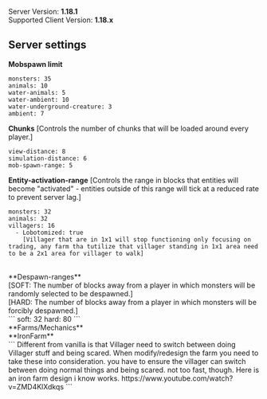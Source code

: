 Server Version: **1.18.1**<br>
Supported Client Version: **1.18.x**

## Server settings

**Mobspawn limit**
```
monsters: 35
animals: 10
water-animals: 5
water-ambient: 10
water-underground-creature: 3
ambient: 7
```
**Chunks**
[Controls the number of chunks that will be loaded around every player.]
```
view-distance: 8
simulation-distance: 6
mob-spawn-range: 5
```
**Entity-activation-range** 
[Controls the range in blocks that entities will become "activated" - entities outside of this range will tick at a reduced rate to prevent server lag.]
```
monsters: 32
animals: 32
villagers: 16
  - Lobotomized: true
    [Villager that are in 1x1 will stop functioning only focusing on trading, any farm tha tutilize that villager standing in 1x1 area need to be a 2x1 area for villager to walk]

```
<br>
**Despawn-ranges**
<br>
[SOFT: The number of blocks away from a player in which monsters will be randomly selected to be despawned.]
<br>
[HARD: The number of blocks away from a player in which monsters will be forcibly despawned.]
<br>
```
soft: 32
hard: 80
```
<br>
**Farms/Mechanics**
<br>
**IronFarm**
<br>
```
Different from vanilla is that Villager need to switch between doing Villager stuff and being scared.
When modify/redesign the farm you need to take these into consideration. you have to ensure the villager can switch between doing normal things and being scared. not too fast, though. 
Here is an iron farm design i know works.
https://www.youtube.com/watch?v=ZMD4KlXdkqs
```
